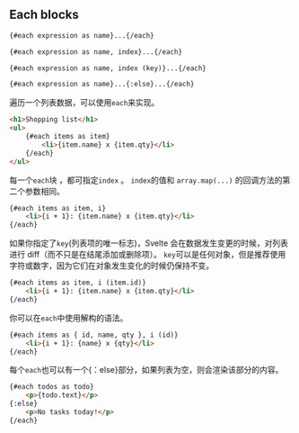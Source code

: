 ## Each blocks

```html
{#each expression as name}...{/each}
```
```html
{#each expression as name, index}...{/each}
```
```html
{#each expression as name, index (key)}...{/each}
```
```html
{#each expression as name}...{:else}...{/each}
```

遍历一个列表数据，可以使用`each`来实现。

```html
<h1>Shopping list</h1>
<ul>
	{#each items as item}
		<li>{item.name} x {item.qty}</li>
	{/each}
</ul>
```

每一个`each`块 ，都可指定`index` 。 `index`的值和 `array.map(...)` 的回调方法的第二个参数相同。

```html
{#each items as item, i}
	<li>{i + 1}: {item.name} x {item.qty}</li>
{/each}
```
如果你指定了`key`(列表项的唯一标志)，Svelte 会在数据发生变更的时候，对列表进行 diff（而不只是在结尾添加或删除项）。
`key`可以是任何对象，但是推荐使用字符或数字，因为它们在对象发生变化的时候仍保持不变。

```html
{#each items as item, i (item.id)}
	<li>{i + 1}: {item.name} x {item.qty}</li>
{/each}
```

你可以在`each`中使用解构的语法。
```html
{#each items as { id, name, qty }, i (id)}
	<li>{i + 1}: {name} x {qty}</li>
{/each}
```

每个`each`也可以有一个{：else}部分，如果列表为空，则会渲染该部分的内容。

```html
{#each todos as todo}
	<p>{todo.text}</p>
{:else}
	<p>No tasks today!</p>
{/each}
```

